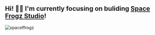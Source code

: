 ## Hi! 👋🏻 I'm currently focusing on buliding [Space Frogz Studio](https://github.com/spacefrogzstudio)! 

![spaceffrogz](https://github.com/horiksan/horiksan/assets/37018766/8d99f283-5262-42ba-8799-ac8a54f9a6d8)
